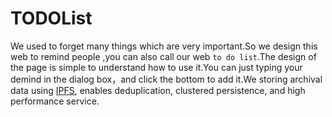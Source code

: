 # TODOList

We used to forget many things which are very important.So we design this web to remind people ,you can also call our
web `to do list`.The design of the page is simple to understand how to use it.You can just typing your demind in the
dialog box，and click the bottom to add it.We storing archival data using [IPFS](https://ipfs.io/ipfs/Qmczc3jdsrkPePWxnQVp2xBb8sopb2q7FJFhfzJzcPmkDX), enables deduplication, clustered
persistence, and high performance service.

